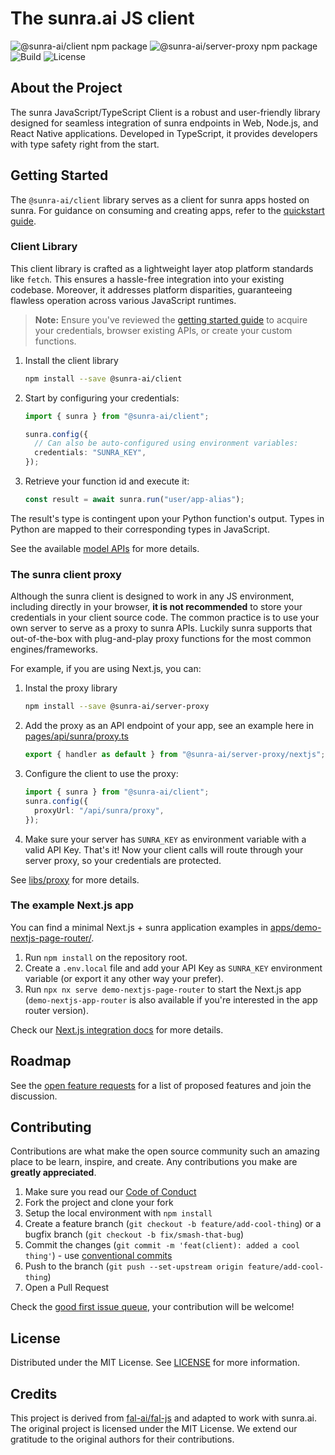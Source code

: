 # The sunra.ai JS client

![@sunra-ai/client npm package](https://img.shields.io/npm/v/@sunra-ai/client?color=%237527D7&label=client&style=flat-square)
![@sunra-ai/server-proxy npm package](https://img.shields.io/npm/v/@sunra-ai/server-proxy?color=%237527D7&label=proxy&style=flat-square)
![Build](https://img.shields.io/github/actions/workflow/status/sunra-ai/sunra-js/build.yml?style=flat-square)
![License](https://img.shields.io/github/license/sunra-ai/sunra-js?style=flat-square)

## About the Project

The sunra JavaScript/TypeScript Client is a robust and user-friendly library designed for seamless integration of sunra endpoints in Web, Node.js, and React Native applications. Developed in TypeScript, it provides developers with type safety right from the start.

## Getting Started

The `@sunra-ai/client` library serves as a client for sunra apps hosted on sunra. For guidance on consuming and creating apps, refer to the [quickstart guide](https://sunra.ai/docs).

### Client Library

This client library is crafted as a lightweight layer atop platform standards like `fetch`. This ensures a hassle-free integration into your existing codebase. Moreover, it addresses platform disparities, guaranteeing flawless operation across various JavaScript runtimes.

> **Note:**
> Ensure you've reviewed the [getting started guide](https://sunra.ai/docs) to acquire your credentials, browser existing APIs, or create your custom functions.

1. Install the client library
   ```sh
   npm install --save @sunra-ai/client
   ```
2. Start by configuring your credentials:

   ```ts
   import { sunra } from "@sunra-ai/client";

   sunra.config({
     // Can also be auto-configured using environment variables:
     credentials: "SUNRA_KEY",
   });
   ```

3. Retrieve your function id and execute it:
   ```ts
   const result = await sunra.run("user/app-alias");
   ```

The result's type is contingent upon your Python function's output. Types in Python are mapped to their corresponding types in JavaScript.

See the available [model APIs](https://sunra.ai/models) for more details.

### The sunra client proxy

Although the sunra client is designed to work in any JS environment, including directly in your browser, **it is not recommended** to store your credentials in your client source code. The common practice is to use your own server to serve as a proxy to sunra APIs. Luckily sunra supports that out-of-the-box with plug-and-play proxy functions for the most common engines/frameworks.

For example, if you are using Next.js, you can:

1. Instal the proxy library
   ```sh
   npm install --save @sunra-ai/server-proxy
   ```
2. Add the proxy as an API endpoint of your app, see an example here in [pages/api/sunra/proxy.ts](https://github.com/sunra-ai/sunra-js/blob/main/apps/demo-nextjs-page-router/pages/api/sunra/proxy.ts)
   ```ts
   export { handler as default } from "@sunra-ai/server-proxy/nextjs";
   ```
3. Configure the client to use the proxy:
   ```ts
   import { sunra } from "@sunra-ai/client";
   sunra.config({
     proxyUrl: "/api/sunra/proxy",
   });
   ```
4. Make sure your server has `SUNRA_KEY` as environment variable with a valid API Key. That's it! Now your client calls will route through your server proxy, so your credentials are protected.

See [libs/proxy](./libs/proxy/) for more details.

### The example Next.js app

You can find a minimal Next.js + sunra application examples in [apps/demo-nextjs-page-router/](https://github.com/sunra-ai/sunra-js/blob/main/apps/demo-nextjs-page-router).

1. Run `npm install` on the repository root.
2. Create a `.env.local` file and add your API Key as `SUNRA_KEY` environment variable (or export it any other way your prefer).
3. Run `npx nx serve demo-nextjs-page-router` to start the Next.js app (`demo-nextjs-app-router` is also available if you're interested in the app router version).

Check our [Next.js integration docs](https://sunra.ai/docs/integrations/nextjs) for more details.

## Roadmap

See the [open feature requests](https://github.com/sunra-ai/sunra-js/labels/enhancement) for a list of proposed features and join the discussion.

## Contributing

Contributions are what make the open source community such an amazing place to be learn, inspire, and create. Any contributions you make are **greatly appreciated**.

1. Make sure you read our [Code of Conduct](https://github.com/sunra-ai/sunra-js/blob/main/CODE_OF_CONDUCT.md)
2. Fork the project and clone your fork
3. Setup the local environment with `npm install`
4. Create a feature branch (`git checkout -b feature/add-cool-thing`) or a bugfix branch (`git checkout -b fix/smash-that-bug`)
5. Commit the changes (`git commit -m 'feat(client): added a cool thing'`) - use [conventional commits](https://conventionalcommits.org)
6. Push to the branch (`git push --set-upstream origin feature/add-cool-thing`)
7. Open a Pull Request

Check the [good first issue queue](https://github.com/sunra-ai/sunra-js/labels/good+first+issue), your contribution will be welcome!

## License

Distributed under the MIT License. See [LICENSE](https://github.com/sunra-ai/sunra-js/blob/main/LICENSE) for more information.

## Credits

This project is derived from [fal-ai/fal-js](https://github.com/fal-ai/fal-js) and adapted to work with sunra.ai. The original project is licensed under the MIT License. We extend our gratitude to the original authors for their contributions.